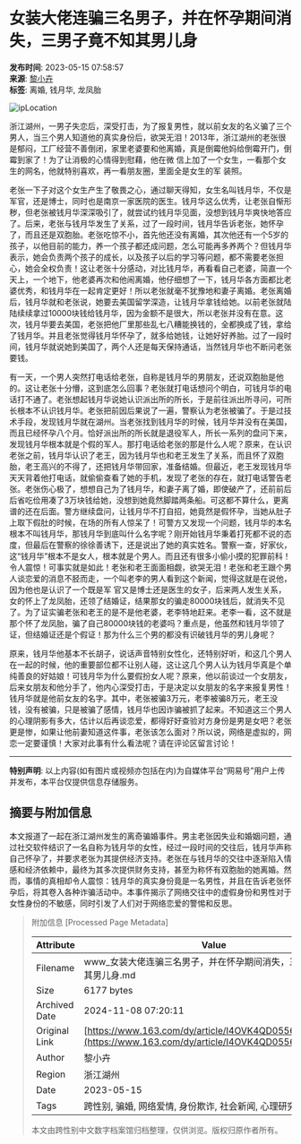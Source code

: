 # 女装大佬连骗三名男子，并在怀孕期间消失，三男子竟不知其男儿身

**发布时间**: 2023-05-15 07:58:57  
**来源**: [黎小卉](https://www.163.com/dy/media/T1667491109700.html)  
**标签**: 离婚, 钱月华, 龙凤胎  

![ipLocation](https://static.ws.126.net/163/f2e/dy_media/dy_media/static/images/ipLocation.f6d00eb.svg)  

浙江湖州，一男子失恋后，深受打击，为了报复男性，就以前女友的名义骗了三个男人，当三个男人知道他的真实身份后，欲哭无泪！2013年，浙江湖州的老张很是郁闷，工厂经营不善倒闭，家里老婆要和他离婚，真是倒霉他妈给倒霉开门，倒霉到家了！为了让消极的心情得到慰藉，他在微 信上加了一个女生，一看那个女生的网名，他就特别喜欢，再一看朋友圈，里面全是女生的军 装照。

老张一下子对这个女生产生了敬畏之心，通过聊天得知，女生名叫钱月华，不仅是军官，还是博士，同时也是南京一家医院的医生。钱月华这么优秀，让老张自惭形秽，但老张被钱月华深深吸引了，就尝试约钱月华见面，没想到钱月华爽快地答应了。后来，老张与钱月华发生了关系，过了一段时间，钱月华告诉老张，她怀孕了，而且还是双胞胎。老张吃惊不小，首先他还没有离婚，其次他还有一个5岁的孩子，以他目前的能力，养一个孩子都还成问题，怎么可能再多养两个？但钱月华表示，她会负责两个孩子的成长，以及孩子以后的学习等问题，都不需要老张担心，她会全权负责！这让老张十分感动，对比钱月华，再看看自己老婆，简直一个天上，一个地下，他老婆再次和他闹离婚，他仔细想了一下，钱月华各方面都比老婆优秀，和钱月华在一起肯定更好！所以老张就毫不犹豫地和妻子离婚。老张离婚后，钱月华就和老张说，她要去美国留学深造，让钱月华拿钱给她。以前老张就陆陆续续拿过10000块钱给钱月华，因为金额不是很大，所以老张并没有在意。这次，钱月华要去美国，老张把他厂里那些乱七八糟能换钱的，全都换成了钱，拿给了钱月华。并且老张觉得钱月华怀孕了，就多给她钱，让她好好养胎。过了一段时间，钱月华就说她到美国了，两个人还是每天保持通话，当然钱月华也不断问老张要钱。

有一天，一个男人突然打电话给老张，自称是钱月华的男朋友，还说双胞胎是他的。这让老张十分懵，这到底怎么回事？老张就打电话想问个明白，可钱月华的电话打不通了。老张想起钱月华说她认识派出所的所长，于是前往派出所寻问，可所长根本不认识钱月华。老张把前因后果说了一遍，警察认为老张被骗了。于是过技术手段，发现钱月华就在湖州。当老张找到钱月华的时候，钱月华并没有在美国，而且已经怀孕八个月。恰好派出所的所长就是退役军人，所长一系列的盘问下来，发现钱月华根本就是个假的军人。那打电话给老张的那是什么人呢？原来，在认识老张之前，钱月华认识了老王，因为钱月华也和老王发生了关系，而且怀了双胞胎，老王高兴的不得了，还把钱月华带回家，准备结婚。但最近，老王发现钱月华天天背着他打电话，就偷偷查看了她的手机，发现了老张的存在，就打电话警告老张。老张伤心极了，想想自己为了钱月华，和妻子离了婚，即使破产了，还前前后后省吃俭用凑了3万块钱给她，没想到她竟然脚踏两条船。可这都不算什么，更离谱的还在后面。警方继续盘问，让钱月华不打自招，她竟然是假怀孕，当她从肚子上取下假肚的时候，在场的所有人惊呆了！可警方又发现一个问题，钱月华的本名根本不叫钱月华，那钱月华到底叫什么名字呢？刚开始钱月华秉着打死都不说的态度，但最后在警察的徐徐善诱下，还是说出了她的真实姓名。警察一查，好家伙，这“钱月华”根本不是女人，根本就是个男人。而且还有很多小偷小摸的犯罪前科！令人震惊！可事实就是如此！老张和老王面面相觑，欲哭无泪！老张和老王跟个男人谈恋爱的消息不胫而走，一个叫老李的男人看到这个新闻，觉得这就是在说他，因为他也是认识了一个既是军 官又是博士还是医生的女子，后来两人发生关系，女的怀上了龙凤胎，还领了结婚证，结果那女的骗走80000块钱后，就消失不见了。为了证实骗老张和老王的是不是他老婆，老李特地赶来。老李一看，这不就是那个怀了龙凤胎，骗了自己80000块钱的老婆吗？重点是，他虽然和钱月华领了证，但结婚证还是个假证！那为什么三个男的都没有识破钱月华的男儿身呢？

原来，钱月华他基本不长胡子，说话声音特别女性化，还特别好听，和这几个男人在一起的时候，他的重要部位都不让别人碰，这让这几个男人认为钱月华真是个单纯善良的好姑娘！可钱月华为什么要假扮女人呢？原来，他以前谈过一个女朋友，后来女朋友和他分手了，他内心深受打击，于是决定以女朋友的名字来报复男性！钱月华就是他前女友的名字。其中，老张被骗3万元，老李被骗8万元，老王没钱，没有被骗，只是被骗了感情，钱月华也因诈骗被抓了起来。不知道这三个男人的心理阴影有多大，估计以后再谈恋爱，都得好好查验对方身份是男是女吧？老张更是惨，如果让他前妻知道这件事，老张该怎么面对？所以说，网络是虚拟的，网恋一定要谨慎！大家对此事有什么看法呢？请在评论区留言讨论！

---

**特别声明**: 以上内容(如有图片或视频亦包括在内)为自媒体平台“网易号”用户上传并发布，本平台仅提供信息存储服务。

## 摘要与附加信息

<!-- tcd_abstract -->
本文报道了一起在浙江湖州发生的离奇骗婚事件。男主老张因失业和婚姻问题，通过社交软件结识了一名自称为钱月华的女性，经过一段时间的交往后，钱月华声称自己怀孕了，并要求老张为其提供经济支持。老张在与钱月华的交往中逐渐陷入情感和经济依赖中，最终为其多次提供财务支持，甚至为称怀有双胞胎的她离婚。然而，事情的真相却令人震惊：钱月华的真实身份竟是一名男性，并且在告诉老张怀孕后，将其卷入各种诈骗活动中。本事件揭示了网络交往中的虚假身份和男性对于女性身份的不敏感，同时引发了人们对于网络恋爱的警惕和反思。
<!-- tcd_abstract_end -->

> 附加信息 [Processed Page Metadata]
>
> | Attribute       | Value                                  |
> |-----------------|----------------------------------------|
> | Filename        | www_女装大佬连骗三名男子，并在怀孕期间消失，三男子竟不知其男儿身.md                             |
> | Size            | 6177 bytes                           |
> | Archived Date   | 2024-11-08 07:20:11                             |
> | Original Link   | [https://www.163.com/dy/article/I4OVK4QD05560O2P.html](https://www.163.com/dy/article/I4OVK4QD05560O2P.html)                       |
> | Author          | 黎小卉                               |
> | Region          | 浙江湖州                               |
> | Date            | 2023-05-15                                 |
> | Tags            | 跨性别, 骗婚, 网络爱情, 身份欺诈, 社会新闻, 心理研究                                 |
>
> 本文由跨性别中文数字档案馆归档整理，仅供浏览。版权归原作者所有。
>